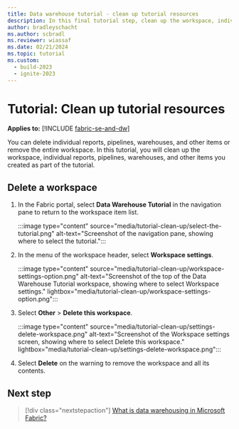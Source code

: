 ```yaml
---
title: Data warehouse tutorial - clean up tutorial resources
description: In this final tutorial step, clean up the workspace, individual reports, pipelines, warehouses, and other items you created as part of the tutorial.
author: bradleyschacht
ms.author: scbradl
ms.reviewer: wiassaf
ms.date: 02/21/2024
ms.topic: tutorial
ms.custom:
  - build-2023
  - ignite-2023
---
```


# Tutorial: Clean up tutorial resources

**Applies to:** [!INCLUDE [fabric-se-and-dw](includes/applies-to-version/fabric-se-and-dw.md)]

You can delete individual reports, pipelines, warehouses, and other items or remove the entire workspace. In this tutorial, you will clean up the workspace, individual reports, pipelines, warehouses, and other items you created as part of the tutorial.

## Delete a workspace

1. In the Fabric portal, select **Data Warehouse Tutorial** in the navigation pane to return to the workspace item list.

   :::image type="content" source="media/tutorial-clean-up/select-the-tutorial.png" alt-text="Screenshot of the navigation pane, showing where to select the tutorial.":::

1. In the menu of the workspace header, select **Workspace settings**.

   :::image type="content" source="media/tutorial-clean-up/workspace-settings-option.png" alt-text="Screenshot of the top of the Data Warehouse Tutorial workspace, showing where to select Workspace settings." lightbox="media/tutorial-clean-up/workspace-settings-option.png":::

1. Select **Other** > **Delete this workspace**.

   :::image type="content" source="media/tutorial-clean-up/settings-delete-workspace.png" alt-text="Screenshot of the Workspace settings screen, showing where to select Delete this workspace." lightbox="media/tutorial-clean-up/settings-delete-workspace.png":::

1. Select **Delete** on the warning to remove the workspace and all its contents.

## Next step

> [!div class="nextstepaction"]
> [What is data warehousing in Microsoft Fabric?](data-warehousing.md)
